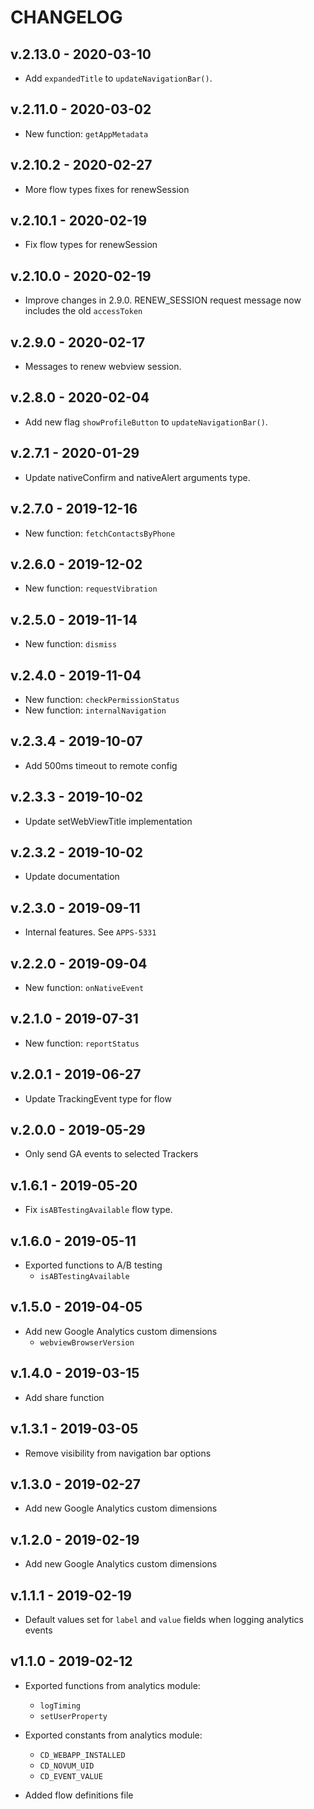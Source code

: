 # CHANGELOG

## v.2.13.0 - 2020-03-10

-   Add `expandedTitle` to `updateNavigationBar()`.

## v.2.11.0 - 2020-03-02

-   New function: `getAppMetadata`

## v.2.10.2 - 2020-02-27

-   More flow types fixes for renewSession

## v.2.10.1 - 2020-02-19

-   Fix flow types for renewSession

## v.2.10.0 - 2020-02-19

-   Improve changes in 2.9.0. RENEW_SESSION request message now includes the old
    `accessToken`

## v.2.9.0 - 2020-02-17

-   Messages to renew webview session.

## v.2.8.0 - 2020-02-04

-   Add new flag `showProfileButton` to `updateNavigationBar()`.

## v.2.7.1 - 2020-01-29

-   Update nativeConfirm and nativeAlert arguments type.

## v.2.7.0 - 2019-12-16

-   New function: `fetchContactsByPhone`

## v.2.6.0 - 2019-12-02

-   New function: `requestVibration`

## v.2.5.0 - 2019-11-14

-   New function: `dismiss`

## v.2.4.0 - 2019-11-04

-   New function: `checkPermissionStatus`
-   New function: `internalNavigation`

## v.2.3.4 - 2019-10-07

-   Add 500ms timeout to remote config

## v.2.3.3 - 2019-10-02

-   Update setWebViewTitle implementation

## v.2.3.2 - 2019-10-02

-   Update documentation

## v.2.3.0 - 2019-09-11

-   Internal features. See `APPS-5331`

## v.2.2.0 - 2019-09-04

-   New function: `onNativeEvent`

## v.2.1.0 - 2019-07-31

-   New function: `reportStatus`

## v.2.0.1 - 2019-06-27

-   Update TrackingEvent type for flow

## v.2.0.0 - 2019-05-29

-   Only send GA events to selected Trackers

## v.1.6.1 - 2019-05-20

-   Fix `isABTestingAvailable` flow type.

## v.1.6.0 - 2019-05-11

-   Exported functions to A/B testing
    -   `isABTestingAvailable`

## v.1.5.0 - 2019-04-05

-   Add new Google Analytics custom dimensions
    -   `webviewBrowserVersion`

## v.1.4.0 - 2019-03-15

-   Add share function

## v.1.3.1 - 2019-03-05

-   Remove visibility from navigation bar options

## v.1.3.0 - 2019-02-27

-   Add new Google Analytics custom dimensions

## v.1.2.0 - 2019-02-19

-   Add new Google Analytics custom dimensions

## v.1.1.1 - 2019-02-19

-   Default values set for `label` and `value` fields when logging analytics
    events

## v1.1.0 - 2019-02-12

-   Exported functions from analytics module:

    -   `logTiming`
    -   `setUserProperty`

-   Exported constants from analytics module:
    -   `CD_WEBAPP_INSTALLED`
    -   `CD_NOVUM_UID`
    -   `CD_EVENT_VALUE`
-   Added flow definitions file
